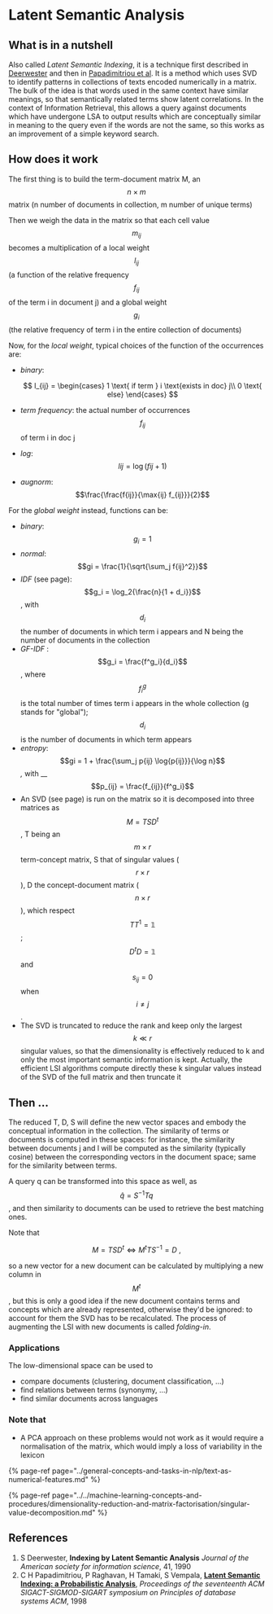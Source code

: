 # Latent Semantic Analysis

## What is in a nutshell

Also called _Latent Semantic Indexing_, it is a technique first described in [Deerwester](latent-semantic-analysis.md#references) and then in [Papadimitriou et al](latent-semantic-analysis.md#references). It is a method which uses SVD to identify patterns in collections of texts encoded numerically in a matrix. The bulk of the idea is that words used in the same context have similar meanings, so that semantically related terms show latent correlations. In the context of Information Retrieval, this allows a query against documents which have undergone LSA to output results which are conceptually similar in meaning to the query even if the words are not the same, so this works as an improvement of a simple keyword search.

## How does it work

The first thing is to build the term-document matrix M, an $$n \times m$$ matrix \(n number of documents in collection, m number of unique terms\)

Then we weigh the data in the matrix so that each cell value $$m_{ij} $$ becomes a multiplication of a local weight $$l_{ij}$$ \(a function of the relative frequency $$f_{ij}$$ of the term i in document j\) and a global weight $$g_i$$ \(the relative frequency of term i in the entire collection of documents\)

Now, for the _local weight_, typical choices of the function of the occurrences are:

* _binary_: 

  $$
  l_{ij} = 
  \begin{cases}
    1 \text{ if term } i \text{exists in doc} j\\
    0 \text{ else}
  \end{cases}
  $$

* _term frequency_: the actual number of occurrences $$f_{ij}$$ of term i in doc j
* _log_: $$l{ij} = \log(f{ij} + 1)$$ 
* _augnorm_: $$\frac{\frac{f{ij}}{\max{ij} f_{ij}}}{2}$$ 

For the _global weight_ instead, functions can be:

* _binary_: $$g_i = 1$$ 
* _normal_: $$gi = \frac{1}{\sqrt{\sum_j f{ij}^2}}$$ 
* _IDF_ \(see page\): $$g_i = \log_2{\frac{n}{1 + d_i}}$$ , with $$d_i$$ the number of documents in which term i appears and N being the number of documents in the collection
* _GF-IDF_ : $$g_i = \frac{f^g_i}{d_i}$$ , where $$f^g_i$$ is the total number of times term i appears in the whole collection \(g stands for "global"\); $$d_i$$ is the number of documents in which term appears
* _entropy_: $$gi = 1 + \frac{\sum_j p{ij} \log{p{ij}}}{\log n}$$_,_ with __$$p_{ij} = \frac{f_{ij}}{f^g_i}$$ 
* An SVD \(see page\) is run on the matrix so it is decomposed into three matrices as $$M = T S D^t$$, T being an $$m \times r$$ term-concept matrix, S that of singular values \($$r \times r$$\), D the concept-document matrix \($$n \times r$$\), which respect $$T T^1 = \mathbb{1}$$;$$D^t D = \mathbb{1}$$and $$s_{ij} = 0$$ when $$i \neq j$$.
* The SVD is truncated to reduce the rank and keep only the largest $$k \ll r$$ singular values, so that the dimensionality is effectively reduced to k and only the most important semantic information is kept. Actually, the efficient LSI algorithms compute directly these k singular values instead of the SVD of the full matrix and then truncate it

## Then ...

The reduced T, D, S will define the new vector spaces and embody the conceptual information in the collection. The similarity of terms or documents is computed in these spaces: for instance, the similarity between documents j and l will be computed as the similarity \(typically cosine\) between the corresponding vectors in the document space; same for the similarity between terms.

A query q can be transformed into this space as well, as $$\hat q = S^{-1} T q$$ , and then similarity to documents can be used to retrieve the best matching ones.

Note that

$$
M = T S D^t \iff M^t T S^{-1} = D \ ,
$$

so a new vector for a new document can be calculated by multiplying a new column in$$M^t$$, but this is only a good idea if the new document contains terms and concepts which are already represented, otherwise they'd be ignored: to account for them the SVD has to be recalculated. The process of augmenting the LSI with new documents is called _folding-in_.

### Applications

The low-dimensional space can be used to

* compare documents \(clustering, document classification, ...\)
* find relations between terms \(synonymy, ...\)
* find similar documents across languages

### Note that

* A PCA approach on these problems would not work as it would require a normalisation of the matrix, which would imply a loss of variability in the lexicon

{% page-ref page="../general-concepts-and-tasks-in-nlp/text-as-numerical-features.md" %}

{% page-ref page="../../machine-learning-concepts-and-procedures/dimensionality-reduction-and-matrix-factorisation/singular-value-decomposition.md" %}

## References

1.  S Deerwester,  **Indexing by Latent Semantic Analysis** _Journal of the American society for information science_, 41, 1990
2.  C H Papadimitriou, P Raghavan, H Tamaki, S Vempala, [**Latent Semantic Indexing: a Probabilistic Analysis**](https://pdfs.semanticscholar.org/6406/70d83e83427ff85ce2fbe4381d517f9512c1.pdf), _Proceedings of the seventeenth ACM SIGACT-SIGMOD-SIGART symposium on Principles of database systems ACM_, 1998

